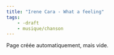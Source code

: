 ```yaml
---
title: "Irene Cara - What a feeling"
tags:
    - -draft
    - musique/chanson
---
```


Page créée automatiquement, mais vide.
